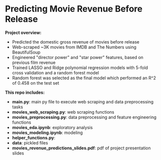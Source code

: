 # Predicting Movie Revenue Before Release

**Project overview:**
- Predicted the domestic gross revenue of movies before release 
- Web-scraped ~3K movies from IMDB and The Numbers using BeautifulSoup
- Engineered "director power" and "star power" features, based on previous film revenue 
- Trained LASSO and Ridge polynomial regression models with 5-fold cross validation and a random forest model
- Random forest was selected as the final model which performed an R^2 of 0.458 on the test set

**This repo includes:**

- **__main__.py**: main py file to execute web scraping and data preprocessing tasks
- **movies_web_scraping.py**: web scraping functions 
- **movies_preprocessing.py**: data preprocessing and feature engineering functions
- **movies_eda.ipynb**: exploratory analysis 
- **movies_modeling.ipynb**: modeling
- **helper_functions.py**: 
- **data**: pickled files
- **movies_revenue_predictions_slides.pdf**: pdf of project presentation slides
